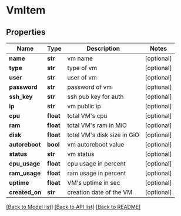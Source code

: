 # VmItem

## Properties
Name | Type | Description | Notes
------------ | ------------- | ------------- | -------------
**name** | **str** | vm name | [optional] 
**type** | **str** | type of vm | [optional] 
**user** | **str** | user of vm | [optional] 
**password** | **str** | password of vm | [optional] 
**ssh_key** | **str** | ssh pub key for auth | [optional] 
**ip** | **str** | vm public ip | [optional] 
**cpu** | **float** | total VM&#x27;s cpu | [optional] 
**ram** | **float** | total VM&#x27;s ram in MiO | [optional] 
**disk** | **float** | total VM&#x27;s disk size in GiO | [optional] 
**autoreboot** | **bool** | vm autoreboot value | [optional] 
**status** | **str** | vm status | [optional] 
**cpu_usage** | **float** | cpu usage in percent | [optional] 
**ram_usage** | **float** | ram usage in percent | [optional] 
**uptime** | **float** | VM&#x27;s uptime in sec | [optional] 
**created_on** | **str** | creation date of the VM | [optional] 

[[Back to Model list]](../README.md#documentation-for-models) [[Back to API list]](../README.md#documentation-for-api-endpoints) [[Back to README]](../README.md)

